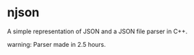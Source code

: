 # njson
A simple representation of JSON and a JSON file parser in C++.

warning: Parser made in 2.5 hours.
